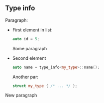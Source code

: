 ## Type info

Paragraph:

* First element in list:

  ```cpp
  auto id = 5;
  ```

  Some paragraph

* Second element

  ```cpp
  auto name = type_info<my_type>::name();
  ```

  Another par:

  ```cpp
  struct my_type { /* ... */ };
  ```

New paragraph
